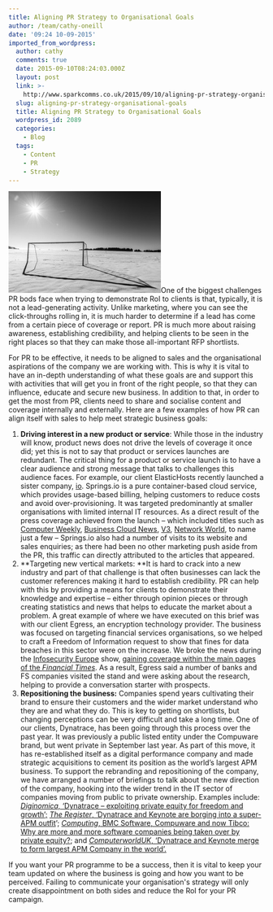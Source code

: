 ```yaml
---
title: Aligning PR Strategy to Organisational Goals
author: /team/cathy-oneill
date: '09:24 10-09-2015'
imported_from_wordpress:
  author: cathy
  comments: true
  date: 2015-09-10T08:24:03.000Z
  layout: post
  link: >-
    http://www.sparkcomms.co.uk/2015/09/10/aligning-pr-strategy-organisational-goals/
  slug: aligning-pr-strategy-organisational-goals
  title: Aligning PR Strategy to Organisational Goals
  wordpress_id: 2089
  categories:
    - Blog
  tags:
    - Content
    - PR
    - Strategy
---
```


![goal-863365_640](goal-863365_640-300x200.jpg)One of the biggest challenges PR bods face when trying to demonstrate RoI to clients is that, typically, it is not a lead-generating activity. Unlike marketing, where you can see the click-throughs rolling in, it is much harder to determine if a lead has come from a certain piece of coverage or report. PR is much more about raising awareness, establishing credibility, and helping clients to be seen in the right places so that they can make those all-important RFP shortlists. 

For PR to be effective, it needs to be aligned to sales and the organisational aspirations of the company we are working with. This is why it is vital to have an in-depth understanding of what these goals are and support this with activities that will get you in front of the right people, so that they can influence, educate and secure new business. In addition to that, in order to get the most from PR, clients need to share and socialise content and coverage internally and externally. Here are a few examples of how PR can align itself with sales to help meet strategic business goals:

  1. **Driving interest in a new product or service**: While those in the industry will know, product news does not drive the levels of coverage it once did; yet this is not to say that product or services launches are redundant. The critical thing for a product or service launch is to have a clear audience and strong message that talks to challenges this audience faces. For example, our client ElasticHosts recently launched a sister company, [io](http://springs.io/). Springs.io is a pure container-based cloud service, which provides usage-based billing, helping customers to reduce costs and avoid over-provisioning. It was targeted predominantly at smaller organisations with limited internal IT resources. As a direct result of the press coverage achieved from the launch – which included titles such as [Computer Weekly](http://www.computerweekly.com/news/4500250609/ElasticHosts-owned-SpringsIO-debuts-use-based-pricing-for-Docker-like-IaaS), [Business Cloud News](http://www.businesscloudnews.com/2015/07/28/spring-io-containers-are-great-but-need-to-be-simple-to-adopt/), [V3](http://www.v3.co.uk/v3-uk/news/2419465/elastichosts-uncoils-springsio-container-only-cloud-hosting-service), [Network World](http://www.networkworld.com/article/2960745/data-center/new-products-of-the-week-08-10-2015.html#slide8), to name just a few – Springs.io also had a number of visits to its website and sales enquiries; as there had been no other marketing push aside from the PR, this traffic can directly attributed to the articles that appeared.
  2. **Targeting new vertical markets: **It is hard to crack into a new industry and part of that challenge is that often businesses can lack the customer references making it hard to establish credibility. PR can help with this by providing a means for clients to demonstrate their knowledge and expertise – either through opinion pieces or through creating statistics and news that helps to educate the market about a problem. A great example of where we have executed on this brief was with our client Egress, an encryption technology provider. The business was focused on targeting financial services organisations, so we helped to craft a Freedom of Information request to show that fines for data breaches in this sector were on the increase. We broke the news during the [Infosecurity Europe](http://www.infosecurityeurope.com/) show, [gaining coverage within the main pages of the _Financial Times_](http://www.ft.com/cms/s/74314ae6-0943-11e5-b643-00144feabdc0,Authorised=false.html?siteedition=uk&_i_location=http%3A%2F%2Fwww.ft.com%2Fcms%2Fs%2F0%2F74314ae6-0943-11e5-b643-00144feabdc0.html%3Fsiteedition%3Duk&_i_referer=http%3A%2F%2Fsearch.ft.com%2Fsearch%3FqueryText%3Degress&classification=conditional_standard&iab=barrier-app#axzz3jSbryPGh). As a result, Egress said a number of banks and FS companies visited the stand and were asking about the research, helping to provide a conversation starter with prospects.
  3. **Repositioning the business:** Companies spend years cultivating their brand to ensure their customers and the wider market understand who they are and what they do. This is key to getting on shortlists, but changing perceptions can be very difficult and take a long time. One of our clients, Dynatrace, has been going through this process over the past year. It was previously a public listed entity under the Compuware brand, but went private in September last year. As part of this move, it has re-established itself as a digital performance company and made strategic acquisitions to cement its position as the world’s largest APM business. To support the rebranding and repositioning of the company, we have arranged a number of briefings to talk about the new direction of the company, hooking into the wider trend in the IT sector of companies moving from public to private ownership. Examples include: [_Diginomica,_ ‘Dynatrace – exploiting private equity for freedom and growth’;](http://diginomica.com/2015/08/13/dynatrace-exploiting-private-equity-for-freedom-and-growth/#.VddA6pcxS3M) [_The Register_, ‘Dynatrace and Keynote are borging into a super-APM outfit](http://www.theregister.co.uk/2015/06/17/dynatrace_keynote_merger/)’; [_Computing_, BMC Software, Compuware and now Tibco: Why are more and more software companies being taken over by private equity?](http://www.computing.co.uk/ctg/news/2376908/bmc-software-compuware-and-now-tibco-why-are-more-and-more-software-companies-being-taken-over-by-private-equity); and [_ComputerworldUK_, ‘Dynatrace and Keynote merge to form largest APM Company in the world’.](http://www.computerworlduk.com/news/it-vendors/dynatrace-keynote-merge-form-largest-apm-company-in-world-3616105/)

If you want your PR programme to be a success, then it is vital to keep your team updated on where the business is going and how you want to be perceived. Failing to communicate your organisation's strategy will only create disappointment on both sides and reduce the RoI for your PR campaign.
